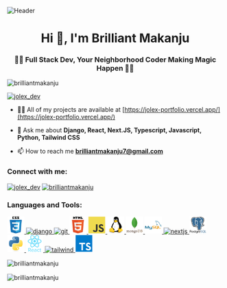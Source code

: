 ![Header](./[https://www.canva.com/design/DAFwwlsrxbo/6WkyOT5krMvhL6zMIg0jDA/view?utm_content=DAFwwlsrxbo&utm_campaign=designshare&utm_medium=link&utm_source=publishsharelink])
<h1 align="center">Hi 👋, I'm Brilliant Makanju</h1>
<h3 align="center">👨‍💻 Full Stack Dev, Your Neighborhood Coder Making Magic Happen 🏡✨</h3>

<p align="left"> <img src="https://komarev.com/ghpvc/?username=brilliantmakanju&label=Profile%20views&color=0e75b6&style=flat" alt="brilliantmakanju" /> </p>

<p align="left"> <a href="https://twitter.com/jolex_dev" target="blank"><img src="https://img.shields.io/twitter/follow/jolex_dev?logo=twitter&style=for-the-badge" alt="jolex_dev" /></a> </p>

- 👨‍💻 All of my projects are available at [https://jolex-portfolio.vercel.app/](https://jolex-portfolio.vercel.app/)

- 💬 Ask me about **Django, React, Next.JS, Typescript, Javascript, Python, Tailwind CSS**

- 📫 How to reach me **brilliantmakanju7@gmail.com**

<h3 align="left">Connect with me:</h3>
<p align="left">
<a href="https://twitter.com/jolex_dev" target="blank"><img align="center" src="https://raw.githubusercontent.com/rahuldkjain/github-profile-readme-generator/master/src/images/icons/Social/twitter.svg" alt="jolex_dev" height="30" width="40" /></a>
<a href="https://linkedin.com/in/brilliantmakanju" target="blank"><img align="center" src="https://raw.githubusercontent.com/rahuldkjain/github-profile-readme-generator/master/src/images/icons/Social/linked-in-alt.svg" alt="brilliantmakanju" height="30" width="40" /></a>
</p>

<h3 align="left">Languages and Tools:</h3>
<p align="left"> <a href="https://www.w3schools.com/css/" target="_blank" rel="noreferrer"> <img src="https://raw.githubusercontent.com/devicons/devicon/master/icons/css3/css3-original-wordmark.svg" alt="css3" width="40" height="40"/> </a> <a href="https://www.djangoproject.com/" target="_blank" rel="noreferrer"> <img src="https://cdn.worldvectorlogo.com/logos/django.svg" alt="django" width="40" height="40"/> </a> <a href="https://git-scm.com/" target="_blank" rel="noreferrer"> <img src="https://www.vectorlogo.zone/logos/git-scm/git-scm-icon.svg" alt="git" width="40" height="40"/> </a> <a href="https://www.w3.org/html/" target="_blank" rel="noreferrer"> <img src="https://raw.githubusercontent.com/devicons/devicon/master/icons/html5/html5-original-wordmark.svg" alt="html5" width="40" height="40"/> </a> <a href="https://developer.mozilla.org/en-US/docs/Web/JavaScript" target="_blank" rel="noreferrer"> <img src="https://raw.githubusercontent.com/devicons/devicon/master/icons/javascript/javascript-original.svg" alt="javascript" width="40" height="40"/> </a> <a href="https://www.linux.org/" target="_blank" rel="noreferrer"> <img src="https://raw.githubusercontent.com/devicons/devicon/master/icons/linux/linux-original.svg" alt="linux" width="40" height="40"/> </a> <a href="https://www.mongodb.com/" target="_blank" rel="noreferrer"> <img src="https://raw.githubusercontent.com/devicons/devicon/master/icons/mongodb/mongodb-original-wordmark.svg" alt="mongodb" width="40" height="40"/> </a> <a href="https://www.mysql.com/" target="_blank" rel="noreferrer"> <img src="https://raw.githubusercontent.com/devicons/devicon/master/icons/mysql/mysql-original-wordmark.svg" alt="mysql" width="40" height="40"/> </a> <a href="https://nextjs.org/" target="_blank" rel="noreferrer"> <img src="https://cdn.worldvectorlogo.com/logos/nextjs-2.svg" alt="nextjs" width="40" height="40"/> </a> <a href="https://www.postgresql.org" target="_blank" rel="noreferrer"> <img src="https://raw.githubusercontent.com/devicons/devicon/master/icons/postgresql/postgresql-original-wordmark.svg" alt="postgresql" width="40" height="40"/> </a> <a href="https://www.python.org" target="_blank" rel="noreferrer"> <img src="https://raw.githubusercontent.com/devicons/devicon/master/icons/python/python-original.svg" alt="python" width="40" height="40"/> </a> <a href="https://reactjs.org/" target="_blank" rel="noreferrer"> <img src="https://raw.githubusercontent.com/devicons/devicon/master/icons/react/react-original-wordmark.svg" alt="react" width="40" height="40"/> </a> <a href="https://tailwindcss.com/" target="_blank" rel="noreferrer"> <img src="https://www.vectorlogo.zone/logos/tailwindcss/tailwindcss-icon.svg" alt="tailwind" width="40" height="40"/> </a> <a href="https://www.typescriptlang.org/" target="_blank" rel="noreferrer"> <img src="https://raw.githubusercontent.com/devicons/devicon/master/icons/typescript/typescript-original.svg" alt="typescript" width="40" height="40"/> </a> </p>

<p><img align="center" src="https://github-readme-stats.vercel.app/api/top-langs?username=brilliantmakanju&show_icons=true&locale=en&layout=compact" alt="brilliantmakanju" /></p>

<p><img align="center" src="https://github-readme-streak-stats.herokuapp.com/?user=brilliantmakanju&" alt="brilliantmakanju" /></p>


